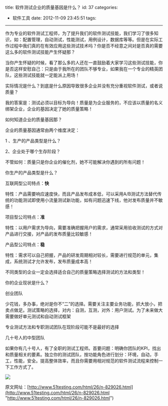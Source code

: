 title: 软件测试企业的质量基因是什么？
id: 37
categories:
  - 软件工具
date: 2012-11-09 23:45:51
tags:
---

作为专业的软件测试工程师，为了提升我们的软件测试技能，我们学习了很多知识，如：配置管理，自动测试，性能测试，用例设计，数据库等等。但是在实际工作过程中我们真的在有效应用这些测试技术吗？你是否不经意之间对是否真的需要这么多的软件测试技能产生怀疑那？
</br>

当你产生怀疑的时候，看了那么多的人还在一直鼓励着大家学习这些测试技能，你是否这样安慰自己：只是由于我所在的团队不够专业，如果我在一个专业的精英团队，这些测试技能就一定能派上用场！
</br>

实际情况是什么？到底是什么原因导致很多企业并没有充分重视软件测试，或者说质量？
</br>

我的答案是：测试必须以目标为导向！质量是为企业服务的，不应该以质量的名义绑架企业，企业的基因决定了她的质量策略！
</br>

如何知道企业的质量基因那？
</br>

企业的质量基因通常由两个维度决定：
</br>

1 、生产的产品类型是什么？
</br>

2、企业处于哪个生存阶段？
</br>

不管如何：质量只是你企业的催化剂，她不可能解决你遇到的所有问题！
</br>

你生产的产品类型是什么？
</br>

互联网型公司特点：**快**
</br>

特性：产品需要响应速度快，而且产品发布成本低，可以采用A/B测试方法替代传统的功能测试即使用小流量测试新功能，如有问题迅速下线，他对发布质量并不敏感！
</br>

项目型公司特点：**准**
</br>

特性：以用户需求为导向，需要准确把握用户的需求，通常采用验收测试的方式对产品进行交接，对产品的发布质量比较敏感！
</br>

产品型公司特点：**稳**
</br>

特性：需求可以自己把握，产品的研发周期相对较长，需要进行规范的单元，集成，系统测试才允许发布，发布质量成本高！
</br>

不同类型的企业一定会选择适合自己的质量策略选择测试的方法和类型！
</br>

你的企业现状是什么？
</br>

创业团队
</br>

少花钱，多办事，绝对是你不“二”的选择。需要关注主要业务功能，抓大放小，把卖点做足。测试策略的选择，对内：自测，互测，对外：用户测试。为了未来做大需要做好单元测试和自动测试框架
</br>

专业测试方法和专职测试团队在现阶段可能不是最好的选择
</br>

几十号人的中型团队
</br>

如果你有几十号人，有了全职的测试工程师。首要问题：明确你团队的KPI，找出和质量相关的要素。独立你的测试团队，按功能角色进行划分：环境，自动，手工，性能，安全。提高整体效率，而且你需要用相对规范的软件测试流程来控制一下工作方式了。
</br>

![](http://m1.img.libdd.com/farm5/2012/1109/23/A5B74DC1568512B0C909B637808A5134218F7909FA5E4_500_371.jpg)</img>
</br>

原文网址：[http://www.51testing.com/html/26/n-829026.html](http://www.51testing.com/html/26/n-829026.html "http://www.51testing.com/html/26/n-829026.html")